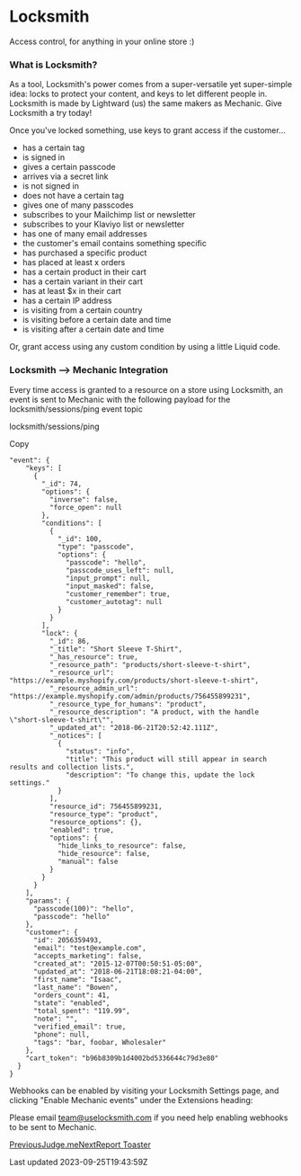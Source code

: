 # Locksmith

Access control, for anything in your online store :)

### What is Locksmith?

As a tool, Locksmith's power comes from a super-versatile yet super-simple idea: locks to protect your content, and keys to let different people in. Locksmith is made by Lightward (us) the same makers as Mechanic. Give Locksmith a try today!

Once you've locked something, use keys to grant access if the customer…

- has a certain tag
- is signed in
- gives a certain passcode
- arrives via a secret link
- is not signed in
- does not have a certain tag
- gives one of many passcodes
- subscribes to your Mailchimp list or newsletter
- subscribes to your Klaviyo list or newsletter
- has one of many email addresses
- the customer's email contains something specific
- has purchased a specific product
- has placed at least x orders
- has a certain product in their cart
- has a certain variant in their cart
- has at least $x in their cart
- has a certain IP address
- is visiting from a certain country
- is visiting before a certain date and time
- is visiting after a certain date and time

Or, grant access using any custom condition by using a little Liquid code.

### Locksmith --\> Mechanic Integration

Every time access is granted to a resource on a store using Locksmith, an event is sent to Mechanic with the following payload for the locksmith/sessions/ping event topic

locksmith/sessions/ping

Copy

    "event": {
        "keys": [
          {
            "_id": 74,
            "options": {
              "inverse": false,
              "force_open": null
            },
            "conditions": [
              {
                "_id": 100,
                "type": "passcode",
                "options": {
                  "passcode": "hello",
                  "passcode_uses_left": null,
                  "input_prompt": null,
                  "input_masked": false,
                  "customer_remember": true,
                  "customer_autotag": null
                }
              }
            ],
            "lock": {
              "_id": 86,
              "_title": "Short Sleeve T-Shirt",
              "_has_resource": true,
              "_resource_path": "products/short-sleeve-t-shirt",
              "_resource_url": "https://example.myshopify.com/products/short-sleeve-t-shirt",
              "_resource_admin_url": "https://example.myshopify.com/admin/products/756455899231",
              "_resource_type_for_humans": "product",
              "_resource_description": "A product, with the handle \"short-sleeve-t-shirt\"",
              "_updated_at": "2018-06-21T20:52:42.111Z",
              "_notices": [
                {
                  "status": "info",
                  "title": "This product will still appear in search results and collection lists.",
                  "description": "To change this, update the lock settings."
                }
              ],
              "resource_id": 756455899231,
              "resource_type": "product",
              "resource_options": {},
              "enabled": true,
              "options": {
                "hide_links_to_resource": false,
                "hide_resource": false,
                "manual": false
              }
            }
          }
        ],
        "params": {
          "passcode(100)": "hello",
          "passcode": "hello"
        },
        "customer": {
          "id": 2056359493,
          "email": "test@example.com",
          "accepts_marketing": false,
          "created_at": "2015-12-07T00:50:51-05:00",
          "updated_at": "2018-06-21T18:08:21-04:00",
          "first_name": "Isaac",
          "last_name": "Bowen",
          "orders_count": 41,
          "state": "enabled",
          "total_spent": "119.99",
          "note": "",
          "verified_email": true,
          "phone": null,
          "tags": "bar, foobar, Wholesaler"
        },
        "cart_token": "b96b8309b1d4002bd5336644c79d3e80"
      }
    }

Webhooks can be enabled by visiting your Locksmith Settings page, and clicking "Enable Mechanic events" under the Extensions heading:

Please email team@uselocksmith.com if you need help enabling webhooks to be sent to Mechanic.

[PreviousJudge.me](/platform/integrations/judge.me)[NextReport Toaster](/platform/integrations/report-toaster)

Last updated 2023-09-25T19:43:59Z